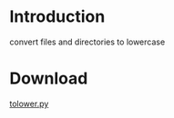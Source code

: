 # Introduction #
convert files and directories to lowercase

# Download #
[tolower.py](http://quickanddirty.googlecode.com/files/tolower.py)